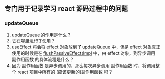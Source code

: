 ## 专门用于记录学习 react 源码过程中的问题

### updateQueue

1. updateQueue 的作用是什么？
2. 它在哪里进行了使用？
3. useEffect 将会将 effect 对象放到了 updateQueue 中，但是 effect 对象真正使用的时候是在 [flushPassiveEffectsImpl](src/react/v17/react-reconciler/src/ReactFiberWorkLoop.old.js) 中，由 effect 对象，到异步调用 副作用函数 的具体流程是什么？
4. 因为 副作用函数 是异步调用的，那么每次异步调用 副作用函数 时，将调用整个 react 项目中所有的 (应该更新的)副作用函数 吗？